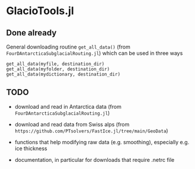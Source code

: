 # GlacioTools.jl

## Done already
General downloading routine `get_all_data()` (from `FourDAntarcticaSubglacialRouting.jl`) which can be used in three ways
```
get_all_data(myfile, destination_dir)
get_all_data(myfolder, destination_dir)
get_all_data(mydictionary, destination_dir)
```

## TODO
- download and read in Antarctica data (from `FourDAntarcticaSubglacialRouting.jl`)
- download and read data from Swiss alps (from `https://github.com/PTsolvers/FastIce.jl/tree/main/GeoData`)
- functions that help modifying raw data (e.g. smoothing), especially e.g. ice thickness

- documentation, in particular for downloads that require .netrc file
